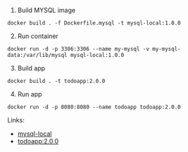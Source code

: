 1. Build MYSQL image
```
docker build . -f Dockerfile.mysql -t mysql-local:1.0.0
```
2. Run container
```
docker run -d -p 3306:3306 --name my-mysql -v my-mysql-data:/var/lib/mysql mysql-local:1.0.0
```
3. Build app
```
docker build . -t todoapp:2.0.0
```
4. Run app
```
docker run -d -p 8080:8080 --name todoapp todoapp:2.0.0
```


Links:
- [mysql-local](https://hub.docker.com/repository/docker/vdzhyranov/mysql-local/general)
- [todoapp:2.0.0](https://hub.docker.com/layers/vdzhyranov/todoapp/2.0.0/images/sha256-2e687beffd25a904d966239f5712788eabb816e5a31e2d37424fb82a5f3385c6?context=repo)